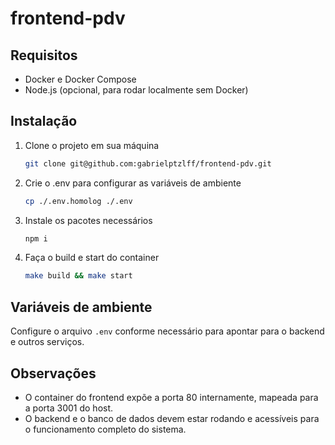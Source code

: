 # frontend-pdv

## Requisitos

- Docker e Docker Compose
- Node.js (opcional, para rodar localmente sem Docker)

## Instalação

1. Clone o projeto em sua máquina

   ```bash
   git clone git@github.com:gabrielptzlff/frontend-pdv.git
   ```

2. Crie o .env para configurar as variáveis de ambiente

   ```bash
   cp ./.env.homolog ./.env
   ```

3. Instale os pacotes necessários

   ```bash
   npm i
   ```

4. Faça o build e start do container

   ```bash
   make build && make start
   ```

## Variáveis de ambiente

Configure o arquivo `.env` conforme necessário para apontar para o backend e outros serviços.

## Observações

- O container do frontend expõe a porta 80 internamente, mapeada para a porta 3001 do host.
- O backend e o banco de dados devem estar rodando e acessíveis para o funcionamento completo do sistema.
